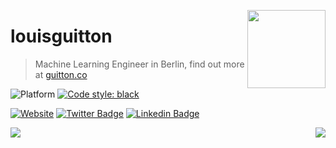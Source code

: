 <a href="https://guitton.co/"><img src="http://guitton.co/images/vuitton.png" height="125" align="right" /></a>

# louisguitton

> Machine Learning Engineer in Berlin, find out more at [guitton.co](https://guitton.co/)

![Platform](https://img.shields.io/badge/python-3.7-blue.svg)
<a href="https://github.com/psf/black"><img alt="Code style: black" src="https://img.shields.io/badge/code%20style-black-000000.svg"></a>


[![Website](https://img.shields.io/badge/-guitton.co-191b1f?style=flat-square&labelColor=191b1f&logo=ghost&logoColor=white&link=https://guitton.co/)](https://guitton.co/)
[![Twitter Badge](https://img.shields.io/badge/-@louis_guitton-1ca0f1?style=flat-square&labelColor=1ca0f1&logo=twitter&logoColor=white&link=https://twitter.com/louis_guitton)](https://twitter.com/louis_guitton)
[![Linkedin Badge](https://img.shields.io/badge/-louisguitton-blue?style=flat-square&logo=Linkedin&logoColor=white&link=https://www.linkedin.com/in/louisguitton/)](https://www.linkedin.com/in/louisguitton/) 

<a href="https://github.com/mzjp2">
  <img align="right" src="https://github-readme-stats.vercel.app/api?username=louisguitton&count_private=true&show_icons=true&hide=stars" />
</a>

<!--- Google Analytics Pixel Tracker -->
<img src="https://www.google-analytics.com/collect?v=1&t=pageview&tid=UA-140255752-1&dh=github.com&dp=https%3A%2F%2Fgithub.com%2Flouisguitton" />


